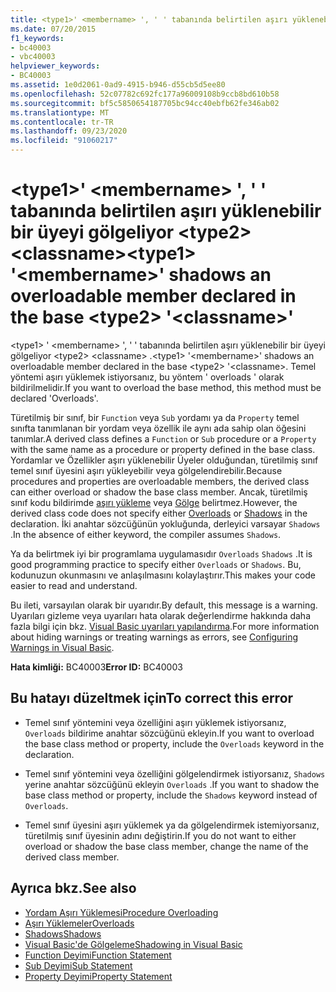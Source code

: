 ```yaml
---
title: <type1>' <membername> ', ' ' tabanında belirtilen aşırı yüklenebilir bir üyeyi gölgeliyor <type2> <classname>
ms.date: 07/20/2015
f1_keywords:
- bc40003
- vbc40003
helpviewer_keywords:
- BC40003
ms.assetid: 1e0d2061-0ad9-4915-b946-d55cb5d5ee80
ms.openlocfilehash: 52c07782c692fc177a96009108b9ccb8bd610b58
ms.sourcegitcommit: bf5c5850654187705bc94cc40ebfb62fe346ab02
ms.translationtype: MT
ms.contentlocale: tr-TR
ms.lasthandoff: 09/23/2020
ms.locfileid: "91060217"
---
```

# <a name="type1-membername-shadows-an-overloadable-member-declared-in-the-base-type2-classname"></a><span data-ttu-id="27fc4-102">\<type1>' \<membername> ', ' ' tabanında belirtilen aşırı yüklenebilir bir üyeyi gölgeliyor \<type2> \<classname></span><span class="sxs-lookup"><span data-stu-id="27fc4-102">\<type1> '\<membername>' shadows an overloadable member declared in the base \<type2> '\<classname>'</span></span>

<span data-ttu-id="27fc4-103">\<type1> ' \<membername> ', ' ' tabanında belirtilen aşırı yüklenebilir bir üyeyi gölgeliyor \<type2> \<classname> .</span><span class="sxs-lookup"><span data-stu-id="27fc4-103">\<type1> '\<membername>' shadows an overloadable member declared in the base \<type2> '\<classname>.</span></span> <span data-ttu-id="27fc4-104">Temel yöntemi aşırı yüklemek istiyorsanız, bu yöntem ' overloads ' olarak bildirilmelidir.</span><span class="sxs-lookup"><span data-stu-id="27fc4-104">If you want to overload the base method, this method must be declared 'Overloads'.</span></span>  
  
 <span data-ttu-id="27fc4-105">Türetilmiş bir sınıf, bir `Function` veya `Sub` yordamı ya da `Property` temel sınıfta tanımlanan bir yordam veya özellik ile aynı ada sahip olan öğesini tanımlar.</span><span class="sxs-lookup"><span data-stu-id="27fc4-105">A derived class defines a `Function` or `Sub` procedure or a `Property` with the same name as a procedure or property defined in the base class.</span></span> <span data-ttu-id="27fc4-106">Yordamlar ve Özellikler aşırı yüklenebilir Üyeler olduğundan, türetilmiş sınıf temel sınıf üyesini aşırı yükleyebilir veya gölgelendirebilir.</span><span class="sxs-lookup"><span data-stu-id="27fc4-106">Because procedures and properties are overloadable members, the derived class can either overload or shadow the base class member.</span></span> <span data-ttu-id="27fc4-107">Ancak, türetilmiş sınıf kodu bildirimde [aşırı yükleme](../language-reference/modifiers/overloads.md) veya [Gölge](../language-reference/modifiers/shadows.md) belirtmez.</span><span class="sxs-lookup"><span data-stu-id="27fc4-107">However, the derived class code does not specify either [Overloads](../language-reference/modifiers/overloads.md) or [Shadows](../language-reference/modifiers/shadows.md) in the declaration.</span></span> <span data-ttu-id="27fc4-108">İki anahtar sözcüğünün yokluğunda, derleyici varsayar `Shadows` .</span><span class="sxs-lookup"><span data-stu-id="27fc4-108">In the absence of either keyword, the compiler assumes `Shadows`.</span></span>  
  
 <span data-ttu-id="27fc4-109">Ya da belirtmek iyi bir programlama uygulamasıdır `Overloads` `Shadows` .</span><span class="sxs-lookup"><span data-stu-id="27fc4-109">It is good programming practice to specify either `Overloads` or `Shadows`.</span></span> <span data-ttu-id="27fc4-110">Bu, kodunuzun okunmasını ve anlaşılmasını kolaylaştırır.</span><span class="sxs-lookup"><span data-stu-id="27fc4-110">This makes your code easier to read and understand.</span></span>  
  
 <span data-ttu-id="27fc4-111">Bu ileti, varsayılan olarak bir uyarıdır.</span><span class="sxs-lookup"><span data-stu-id="27fc4-111">By default, this message is a warning.</span></span> <span data-ttu-id="27fc4-112">Uyarıları gizleme veya uyarıları hata olarak değerlendirme hakkında daha fazla bilgi için bkz. [Visual Basic uyarıları yapılandırma](/visualstudio/ide/configuring-warnings-in-visual-basic).</span><span class="sxs-lookup"><span data-stu-id="27fc4-112">For more information about hiding warnings or treating warnings as errors, see [Configuring Warnings in Visual Basic](/visualstudio/ide/configuring-warnings-in-visual-basic).</span></span>  
  
 <span data-ttu-id="27fc4-113">**Hata kimliği:** BC40003</span><span class="sxs-lookup"><span data-stu-id="27fc4-113">**Error ID:** BC40003</span></span>  
  
## <a name="to-correct-this-error"></a><span data-ttu-id="27fc4-114">Bu hatayı düzeltmek için</span><span class="sxs-lookup"><span data-stu-id="27fc4-114">To correct this error</span></span>  
  
- <span data-ttu-id="27fc4-115">Temel sınıf yöntemini veya özelliğini aşırı yüklemek istiyorsanız, `Overloads` bildirime anahtar sözcüğünü ekleyin.</span><span class="sxs-lookup"><span data-stu-id="27fc4-115">If you want to overload the base class method or property, include the `Overloads` keyword in the declaration.</span></span>  
  
- <span data-ttu-id="27fc4-116">Temel sınıf yöntemini veya özelliğini gölgelendirmek istiyorsanız, `Shadows` yerine anahtar sözcüğünü ekleyin `Overloads` .</span><span class="sxs-lookup"><span data-stu-id="27fc4-116">If you want to shadow the base class method or property, include the `Shadows` keyword instead of `Overloads`.</span></span>  
  
- <span data-ttu-id="27fc4-117">Temel sınıf üyesini aşırı yüklemek ya da gölgelendirmek istemiyorsanız, türetilmiş sınıf üyesinin adını değiştirin.</span><span class="sxs-lookup"><span data-stu-id="27fc4-117">If you do not want to either overload or shadow the base class member, change the name of the derived class member.</span></span>  
  
## <a name="see-also"></a><span data-ttu-id="27fc4-118">Ayrıca bkz.</span><span class="sxs-lookup"><span data-stu-id="27fc4-118">See also</span></span>

- [<span data-ttu-id="27fc4-119">Yordam Aşırı Yüklemesi</span><span class="sxs-lookup"><span data-stu-id="27fc4-119">Procedure Overloading</span></span>](../programming-guide/language-features/procedures/procedure-overloading.md)
- [<span data-ttu-id="27fc4-120">Aşırı Yüklemeler</span><span class="sxs-lookup"><span data-stu-id="27fc4-120">Overloads</span></span>](../language-reference/modifiers/overloads.md)
- [<span data-ttu-id="27fc4-121">Shadows</span><span class="sxs-lookup"><span data-stu-id="27fc4-121">Shadows</span></span>](../language-reference/modifiers/shadows.md)
- [<span data-ttu-id="27fc4-122">Visual Basic'de Gölgeleme</span><span class="sxs-lookup"><span data-stu-id="27fc4-122">Shadowing in Visual Basic</span></span>](../programming-guide/language-features/declared-elements/shadowing.md)
- [<span data-ttu-id="27fc4-123">Function Deyimi</span><span class="sxs-lookup"><span data-stu-id="27fc4-123">Function Statement</span></span>](../language-reference/statements/function-statement.md)
- [<span data-ttu-id="27fc4-124">Sub Deyimi</span><span class="sxs-lookup"><span data-stu-id="27fc4-124">Sub Statement</span></span>](../language-reference/statements/sub-statement.md)
- [<span data-ttu-id="27fc4-125">Property Deyimi</span><span class="sxs-lookup"><span data-stu-id="27fc4-125">Property Statement</span></span>](../language-reference/statements/property-statement.md)
